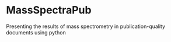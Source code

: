 # MassSpectraPub
Presenting the results of mass spectrometry in publication-quality documents using python
